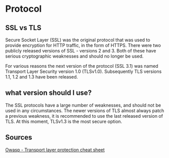 # Protocol


## SSL vs TLS

Secure Socket Layer (SSL) was the original protocol that was used to provide encryption for HTTP traffic, in the form of HTTPS. There were two publicly released versions of SSL - versions 2 and 3. Both of these have serious cryptographic weaknesses and should no longer be used.

For various reasons the next version of the protocol (SSL 3.1) was named Transport Layer Security  version 1.0 (TLSv1.0). Subsequently TLS versions 1.1, 1.2 and 1.3 have been released.


## what version should I use?

The SSL protocols have a large number of weaknesses, and should not be used in any circumstances.
The newer versions of TLS almost always patch a previous weakness, it is recommended to use the last released version of TLS.
At this moment, TLSv1.3 is the most secure option.

## Sources

[Owasp - Transport layer protection cheat sheet](https://cheatsheetseries.owasp.org/cheatsheets/Transport_Layer_Protection_Cheat_Sheet.html)